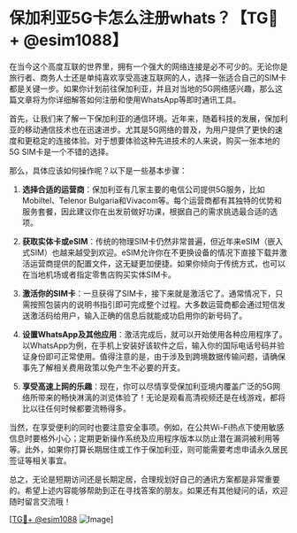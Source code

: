 # 保加利亚5G卡怎么注册whats？【TG💪+ @esim1088】

在当今这个高度互联的世界里，拥有一个强大的网络连接是必不可少的。无论你是旅行者、商务人士还是单纯喜欢享受高速互联网的人，选择一张适合自己的SIM卡都是关键一步。如果你计划前往保加利亚，并且对当地的5G网络感兴趣，那么这篇文章将为你详细解答如何注册和使用WhatsApp等即时通讯工具。

首先，让我们来了解一下保加利亚的通信环境。近年来，随着科技的发展，保加利亚的移动通信技术也在迅速进步。尤其是5G网络的普及，为用户提供了更快的速度和更稳定的连接体验。对于想要体验这种先进技术的人来说，购买一张本地的5G SIM卡是一个不错的选择。

那么，具体应该如何操作呢？以下是一些基本步骤：

1. **选择合适的运营商**：保加利亚有几家主要的电信公司提供5G服务，比如Mobiltel、Telenor Bulgaria和Vivacom等。每个运营商都有其独特的优势和服务套餐，因此建议你在出发前做好功课，根据自己的需求挑选最合适的选项。

2. **获取实体卡或eSIM**：传统的物理SIM卡仍然非常普遍，但近年来eSIM（嵌入式SIM）也越来越受到欢迎。eSIM允许你在不更换设备的情况下直接下载并激活运营商提供的配置文件，这无疑更加便捷。如果你倾向于传统方式，也可以在当地机场或者指定零售店购买实体SIM卡。

3. **激活你的SIM卡**：一旦获得了SIM卡，接下来就是激活它了。通常情况下，只需按照包装内的说明书指引即可完成整个过程。大多数运营商都会通过短信发送激活码给用户，输入正确的信息后就能成功启用你的新号码了。

4. **设置WhatsApp及其他应用**：激活完成后，就可以开始使用各种应用程序了。以WhatsApp为例，在手机上安装好该软件之后，输入你的国际电话号码并验证身份即可正常使用。值得注意的是，由于涉及到跨境数据传输问题，请确保事先了解相关费用政策以免产生不必要的开支。

5. **享受高速上网的乐趣**：现在，你可以尽情享受保加利亚境内覆盖广泛的5G网络所带来的畅快淋漓的浏览体验了！无论是观看高清视频还是在线游戏，都将比以往任何时候都要流畅得多。

当然，在享受便利的同时也要注意安全事项。例如，在公共Wi-Fi热点下使用敏感信息时要格外小心；定期更新操作系统及应用程序版本以防止潜在漏洞被利用等等。此外，如果你打算长期居住或工作于保加利亚，则可能需要考虑申请永久居民签证等相关事宜。

总之，无论是短期访问还是长期定居，合理规划好自己的通讯方案都是非常重要的。希望上述内容能够帮助到正在寻找答案的朋友。如果还有其他疑问的话，欢迎随时留言交流哦！

[[TG💪+ @esim1088](https://t.me/s/esim1088) ![Image](https://i.postimg.cc/4NQfJmqS/Snipaste-2025-05-13-00-14-12.png)]